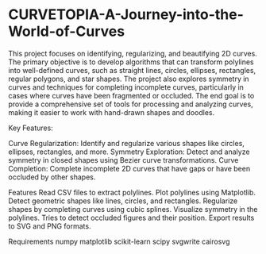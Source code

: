 # CURVETOPIA-A-Journey-into-the-World-of-Curves
This project focuses on identifying, regularizing, and beautifying 2D curves. The primary objective is to develop algorithms that can transform polylines into well-defined curves, such as straight lines, circles, ellipses, rectangles, regular polygons, and star shapes. The project also explores symmetry in curves and techniques for completing incomplete curves, particularly in cases where curves have been fragmented or occluded. The end goal is to provide a comprehensive set of tools for processing and analyzing curves, making it easier to work with hand-drawn shapes and doodles.

Key Features:

Curve Regularization: Identify and regularize various shapes like circles, ellipses, rectangles, and more.
Symmetry Exploration: Detect and analyze symmetry in closed shapes using Bezier curve transformations.
Curve Completion: Complete incomplete 2D curves that have gaps or have been occluded by other shapes.

Features
Read CSV files to extract polylines.
Plot polylines using Matplotlib.
Detect geometric shapes like lines, circles, and rectangles.
Regularize shapes by completing curves using cubic splines.
Visualize symmetry in the polylines.
Tries to detect occluded figures and their position.
Export results to SVG and PNG formats.

Requirements
numpy
matplotlib
scikit-learn
scipy
svgwrite
cairosvg
